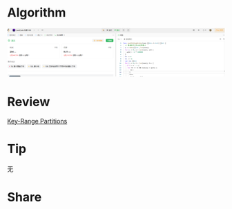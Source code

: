 # Algorithm

![算法](../../images/temp/ricardoyu-2023-09-17-lc.png "算法")

# Review

[Key-Range Partitions](https://martinfowler.com/articles/patterns-of-distributed-systems/key-range-partitions.html)

# Tip

无

# Share
